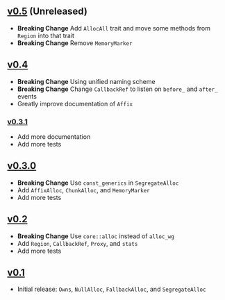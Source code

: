 ## [v0.5](https://timdiekmann.github.io/alloc-compose/alloc_compose/index.html) (Unreleased)

- **Breaking Change** Add `AllocAll` trait and move some methods from `Region` into that trait
- **Breaking Change** Remove `MemoryMarker`

## [v0.4](https://docs.rs/alloc-compose/0.4)

- **Breaking Change** Using unified naming scheme
- **Breaking Change** Change `CallbackRef` to listen on `before_` and `after_` events
- Greatly improve documentation of `Affix`

### [v0.3.1](https://docs.rs/alloc-compose/0.3)

- Add more documentation
- Add more tests

## [v0.3.0](https://docs.rs/alloc-compose/0.3)

- **Breaking Change** Use `const_generics` in `SegregateAlloc`
- Add `AffixAlloc`, `ChunkAlloc`, and `MemoryMarker`
- Add more tests

## [v0.2](https://docs.rs/alloc-compose/0.2)

- **Breaking Change** Use `core::alloc` instead of `alloc_wg`
- Add `Region`, `CallbackRef`, `Proxy`, and `stats`
- Add more tests

## [v0.1](https://docs.rs/alloc-compose/0.1)

- Initial release: `Owns`, `NullAlloc`, `FallbackAlloc`, and `SegregateAlloc`
